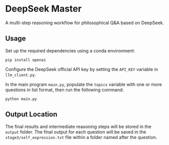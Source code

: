 # DeepSeek Master  

A multi-step reasoning workflow for philosophical Q&A based on DeepSeek.  

## Usage  

Set up the required dependencies using a conda environment:  

```  
pip install openai  
```  

Configure the DeepSeek official API key by setting the `API_KEY` variable in `llm_client.py`.  

In the main program `main.py`, populate the `topics` variable with one or more questions in list format, then run the following command:  

```  
python main.py  
```  

## Output Location  

The final results and intermediate reasoning steps will be stored in the `output` folder. The final output for each question will be saved in the `stage3/self_expression.txt` file within a folder named after the question.